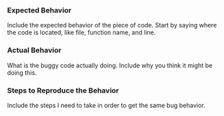 ### Expected Behavior
Include the expected behavior of the piece of code. Start by saying where the code is located, like file, function name, and line.

### Actual Behavior
What is the buggy code actually doing. Include why you think it might be doing this.

### Steps to Reproduce the Behavior
Include the steps I need to take in order to get the same bug behavior.
